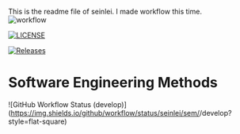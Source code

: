 This is the readme file of seinlei. I made workflow this time.  
![workflow](https://github.com/seinlei/sem/actions/workflows/main.yml/badge.svg)

[![LICENSE](https://img.shields.io/github/license/seinlei/sem.svg?style=flat-square)](https://github.com/<github-username>/sem/blob/master/LICENSE)

[![Releases](https://img.shields.io/github/release/seinlei/sem/all.svg?style=flat-square)](https://github.com/<github-username>/sem/releases)

# Software Engineering Methods
![GitHub Workflow Status (develop)](https://img.shields.io/github/workflow/status/seinlei/sem/<A workflow for my Hello World App>/develop?style=flat-square)